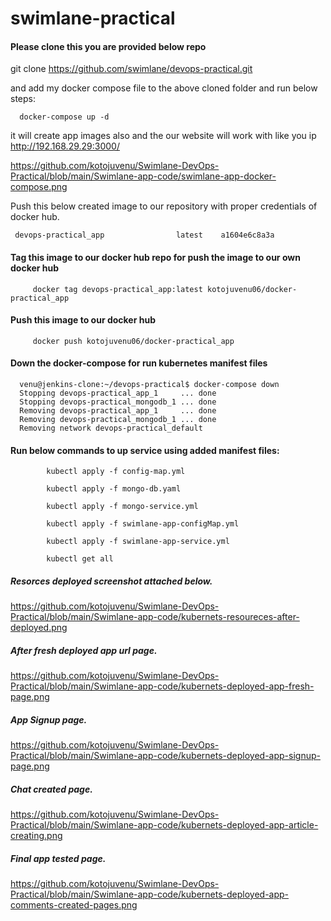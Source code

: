 # swimlane-practical


#### Please clone this you are provided below repo 

git clone https://github.com/swimlane/devops-practical.git

and add my docker compose file to the above cloned folder and run below steps:

      docker-compose up -d
      
it will create app images also and the our website will work with  like you ip http://192.168.29.29:3000/

https://github.com/kotojuvenu/Swimlane-DevOps-Practical/blob/main/Swimlane-app-code/swimlane-app-docker-compose.png

Push this below created image to our repository with proper credentials of docker hub.

     devops-practical_app                latest    a1604e6c8a3a   

#### Tag this image to our docker hub repo for push the image to our own docker hub 

         docker tag devops-practical_app:latest kotojuvenu06/docker-practical_app

#### Push this image to our docker hub 

         docker push kotojuvenu06/docker-practical_app                                           

#### Down the docker-compose for run kubernetes manifest files

      venu@jenkins-clone:~/devops-practical$ docker-compose down
      Stopping devops-practical_app_1     ... done
      Stopping devops-practical_mongodb_1 ... done
      Removing devops-practical_app_1     ... done
      Removing devops-practical_mongodb_1 ... done
      Removing network devops-practical_default

#### Run below commands to up service using added manifest files:

            kubectl apply -f config-map.yml
  
            kubectl apply -f mongo-db.yaml
            
            kubectl apply -f mongo-service.yml
            
            kubectl apply -f swimlane-app-configMap.yml
            
            kubectl apply -f swimlane-app-service.yml
            
            kubectl get all

##### Resorces deployed screenshot attached below.

  https://github.com/kotojuvenu/Swimlane-DevOps-Practical/blob/main/Swimlane-app-code/kubernets-resoureces-after-deployed.png

##### After fresh deployed app url page.

  https://github.com/kotojuvenu/Swimlane-DevOps-Practical/blob/main/Swimlane-app-code/kubernets-deployed-app-fresh-page.png

##### App Signup page.

  https://github.com/kotojuvenu/Swimlane-DevOps-Practical/blob/main/Swimlane-app-code/kubernets-deployed-app-signup-page.png
  
##### Chat created page.

  https://github.com/kotojuvenu/Swimlane-DevOps-Practical/blob/main/Swimlane-app-code/kubernets-deployed-app-article-creating.png

##### Final app tested page.

   https://github.com/kotojuvenu/Swimlane-DevOps-Practical/blob/main/Swimlane-app-code/kubernets-deployed-app-comments-created-pages.png


  


